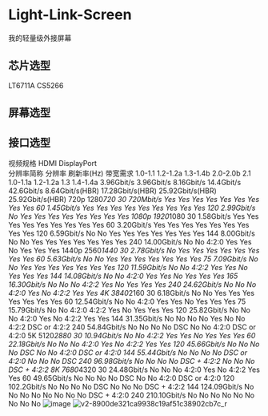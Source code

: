 # Light-Link-Screen
我的轻量级外接屏幕
## 芯片选型
LT6711A
CS5266
## 屏幕选型

## 接口选型
视频规格				HDMI					DisplayPort			
分辨率简称	分辨率	刷新率(Hz)	带宽需求	1.0-1.1	1.2-1.2a	1.3-1.4b	2.0-2.0b	2.1	1.0-1.1a	1.2-1.2a	1.3	1.4-1.4a
				3.96Gbit/s	3.96Gbit/s	8.16Gbit/s	14.4Gbit/s	42.6Gbit/s	8.64Gbit/s(HBR)	17.28Gbit/s(HBR)	25.92Gbit/s(HBR)	25.92Gbit/s(HBR)
720p	1280*720	30	720Mbit/s	Yes	Yes	Yes	Yes	Yes	Yes	Yes	Yes	Yes
		60	1.45Gbit/s	Yes	Yes	Yes	Yes	Yes	Yes	Yes	Yes	Yes
		120	2.99Gbit/s	No	Yes	Yes	Yes	Yes	Yes	Yes	Yes	Yes
1080p	1920*1080	30	1.58Gbit/s	Yes	Yes	Yes	Yes	Yes	Yes	Yes	Yes	Yes
		60	3.20Gbit/s	Yes	Yes	Yes	Yes	Yes	Yes	Yes	Yes	Yes
		120	6.59Gbit/s	No	No	Yes	Yes	Yes	Yes	Yes	Yes	Yes
		144	8.00Gbit/s	No	No	Yes	Yes	Yes	Yes	Yes	Yes	Yes
		240	14.00Gbit/s	No	No	4:2:0	Yes	Yes	No	Yes	Yes	Yes
1440p	2560*1440	30	2.78Gbit/s	No	Yes	Yes	Yes	Yes	Yes	Yes	Yes	Yes
		60	5.63Gbit/s	No	No	Yes	Yes	Yes	Yes	Yes	Yes	Yes
		75	7.09Gbit/s	No	No	Yes	Yes	Yes	Yes	Yes	Yes	Yes
		120	11.59Gbit/s	No	No	4:2:2	Yes	Yes	No	Yes	Yes	Yes
		144	14.08Gbit/s	No	No	4:2:0	Yes	Yes	No	Yes	Yes	Yes
		165	16.30Gbit/s	No	No	No	4:2:2	Yes	No	Yes	Yes	Yes
		240	24.62Gbit/s	No	No	No	4:2:0	Yes	No	4:2:2	Yes	Yes
4K	3840*2160	30	6.18Gbit/s	No	No	Yes	Yes	Yes	Yes	Yes	Yes	Yes
		60	12.54Gbit/s	No	No	4:2:0	Yes	Yes	No	Yes	Yes	Yes
		75	15.79Gbit/s	No	No	4:2:0	4:2:2	Yes	No	Yes	Yes	Yes
		120	25.82Gbit/s	No	No	No	4:2:0	Yes	No	4:2:2	Yes	Yes
		144	31.35Gbit/s	No	No	No	No	Yes	No	No	4:2:2	DSC or 4:2:2
		240	54.84Gbit/s	No	No	No	No	DSC	No	No	4:2:0	DSC or 4:2:0
5K	5120*2880	30	10.94Gbit/s	No	No	4:2:2	Yes	Yes	No	Yes	Yes	Yes
		60	22.18Gbit/s	No	No	No	4:2:0	Yes	No	4:2:2	Yes	Yes
		120	45.66Gbit/s	No	No	No	No	DSC	No	No	4:2:0	DSC or 4:2:0
		144	55.44Gbit/s	No	No	No	No	DSC or 4:2:0	No	No	No	DSC
		240	96.98Gbit/s	No	No	No	No	DSC + 4:2:2	No	No	No	DSC + 4:2:2
8K	7680*4320	30	24.48Gbit/s	No	No	No	4:2:0	Yes	No	4:2:2	Yes	Yes
		60	49.65Gbit/s	No	No	No	No	DSC	No	No	4:2:0	DSC or 4:2:0
		120	102.2Gbit/s	No	No	No	No	DSC	No	No	No	DSC + 4:2:2
		144	124.09Gbit/s	No	No	No	No	No	No	No	No	DSC + 4:2:0
		240	210.10Gbit/s	No	No	No	No	No	No	No	No	No
![image](https://user-images.githubusercontent.com/61725067/182102457-2717c249-c4cb-4f71-9079-245dbda4cd99.png)
![v2-8900de321ca9938c19af51c38902cb7c_r](https://user-images.githubusercontent.com/61725067/182102595-177e5f1e-bacc-44bc-8386-f2c702fe2cfd.jpg)

